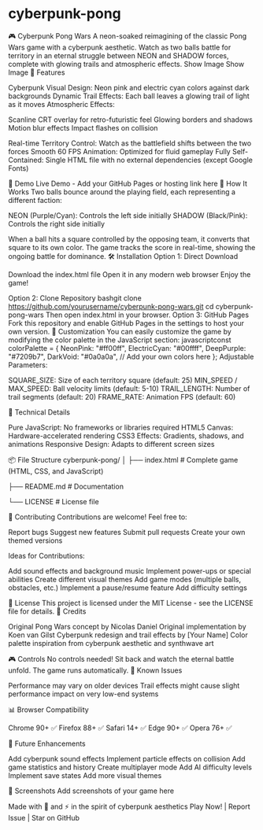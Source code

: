 # cyberpunk-pong
🎮 Cyberpunk Pong Wars
A neon-soaked reimagining of the classic Pong Wars game with a cyberpunk aesthetic. Watch as two balls battle for territory in an eternal struggle between NEON and SHADOW forces, complete with glowing trails and atmospheric effects.
Show Image
Show Image
🌟 Features

Cyberpunk Visual Design: Neon pink and electric cyan colors against dark backgrounds
Dynamic Trail Effects: Each ball leaves a glowing trail of light as it moves
Atmospheric Effects:

Scanline CRT overlay for retro-futuristic feel
Glowing borders and shadows
Motion blur effects
Impact flashes on collision


Real-time Territory Control: Watch as the battlefield shifts between the two forces
Smooth 60 FPS Animation: Optimized for fluid gameplay
Fully Self-Contained: Single HTML file with no external dependencies (except Google Fonts)

🚀 Demo
Live Demo - Add your GitHub Pages or hosting link here
🎯 How It Works
Two balls bounce around the playing field, each representing a different faction:

NEON (Purple/Cyan): Controls the left side initially
SHADOW (Black/Pink): Controls the right side initially

When a ball hits a square controlled by the opposing team, it converts that square to its own color. The game tracks the score in real-time, showing the ongoing battle for dominance.
🛠️ Installation
Option 1: Direct Download

Download the index.html file
Open it in any modern web browser
Enjoy the game!

Option 2: Clone Repository
bashgit clone https://github.com/yourusername/cyberpunk-pong-wars.git
cd cyberpunk-pong-wars
Then open index.html in your browser.
Option 3: GitHub Pages
Fork this repository and enable GitHub Pages in the settings to host your own version.
🎨 Customization
You can easily customize the game by modifying the color palette in the JavaScript section:
javascriptconst colorPalette = {
  NeonPink: "#ff00ff",
  ElectricCyan: "#00ffff",
  DeepPurple: "#7209b7",
  DarkVoid: "#0a0a0a",
  // Add your own colors here
};
Adjustable Parameters:

SQUARE_SIZE: Size of each territory square (default: 25)
MIN_SPEED / MAX_SPEED: Ball velocity limits (default: 5-10)
TRAIL_LENGTH: Number of trail segments (default: 20)
FRAME_RATE: Animation FPS (default: 60)

🔧 Technical Details

Pure JavaScript: No frameworks or libraries required
HTML5 Canvas: Hardware-accelerated rendering
CSS3 Effects: Gradients, shadows, and animations
Responsive Design: Adapts to different screen sizes

📦 File Structure
cyberpunk-pong/
│
├── index.html          # Complete game (HTML, CSS, and JavaScript)

├── README.md          # Documentation

└── LICENSE            # License file

🤝 Contributing
Contributions are welcome! Feel free to:

Report bugs
Suggest new features
Submit pull requests
Create your own themed versions

Ideas for Contributions:

Add sound effects and background music
Implement power-ups or special abilities
Create different visual themes
Add game modes (multiple balls, obstacles, etc.)
Implement a pause/resume feature
Add difficulty settings

📄 License
This project is licensed under the MIT License - see the LICENSE file for details.
🙏 Credits

Original Pong Wars concept by Nicolas Daniel
Original implementation by Koen van Gilst
Cyberpunk redesign and trail effects by [Your Name]
Color palette inspiration from cyberpunk aesthetic and synthwave art

🎮 Controls
No controls needed! Sit back and watch the eternal battle unfold. The game runs automatically.
🐛 Known Issues

Performance may vary on older devices
Trail effects might cause slight performance impact on very low-end systems

📊 Browser Compatibility

Chrome 90+ ✅
Firefox 88+ ✅
Safari 14+ ✅
Edge 90+ ✅
Opera 76+ ✅

🚀 Future Enhancements

 Add cyberpunk sound effects
 Implement particle effects on collision
 Add game statistics and history
 Create multiplayer mode
 Add AI difficulty levels
 Implement save states
 Add more visual themes

📸 Screenshots
Add screenshots of your game here

Made with 💜 and ⚡ in the spirit of cyberpunk aesthetics
Play Now! | Report Issue | Star on GitHub
